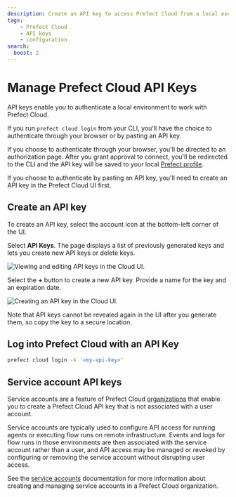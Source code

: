 ```yaml
---
description: Create an API key to access Prefect Cloud from a local execution environment.
tags:
    - Prefect Cloud
    - API keys
    - configuration
search:
  boost: 2
---
```


# Manage Prefect Cloud API Keys <span class="badge cloud"></span>

API keys enable you to authenticate a local environment to work with Prefect Cloud.

If you run `prefect cloud login` from your CLI, you'll have the choice to authenticate through your browser or by pasting an API key.

If you choose to authenticate through your browser, you'll be directed to an authorization page.
After you grant approval to connect, you'll be redirected to the CLI and the API key will be saved to your local [Prefect profile](/guides/settings/).

If you choose to authenticate by pasting an API key, you'll need to create an API key in the Prefect Cloud UI first.

## Create an API key

To create an API key, select the account icon at the bottom-left corner of the UI.

Select **API Keys**.
The page displays a list of previously generated keys and lets you create new API keys or delete keys.

![Viewing and editing API keys in the Cloud UI.](/img/ui/cloud-api-keys.png)

Select the **+** button to create a new API key.
Provide a name for the key and an expiration date.

![Creating an API key in the Cloud UI.](/img/ui/cloud-new-api-key.png)

Note that API keys cannot be revealed again in the UI after you generate them, so copy the key to a secure location.

## Log into Prefect Cloud with an API Key

```bash
prefect cloud login -k '<my-api-key>'
```

## Service account API keys <span class="badge orgs"></span>

Service accounts are a feature of Prefect Cloud [organizations](/cloud/organizations/) that enable you to create a Prefect Cloud API key that is not associated with a user account.

Service accounts are typically used to configure API access for running agents or executing flow runs on remote infrastructure. Events and logs for flow runs in those environments are then associated with the service account rather than a user, and API access may be managed or revoked by configuring or removing the service account without disrupting user access.

See the [service accounts](../service-accounts/) documentation for more information about creating and managing service accounts in a Prefect Cloud organization.
